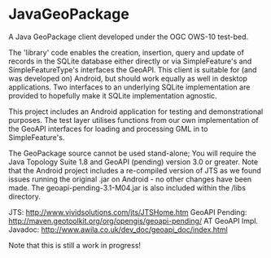 JavaGeoPackage
==============

A Java GeoPackage client developed under the OGC OWS-10 test-bed.

The 'library' code enables the creation, insertion, query and update of records in the SQLite database either directly or via SimpleFeature's and SimpleFeatureType's interfaces the GeoAPI. This client is suitable for (and was developed on) Android, but should work equally as well in desktop applications. Two interfaces to an underlying SQLite implementation are provided to hopefully make it SQLite implementation agnostic.

This project includes an Android application for testing and demonstrational purposes. The test layer utilises functions from our own implementation of the GeoAPI interfaces for loading and processing GML in to SimpleFeature's.

The GeoPackage source cannot be used stand-alone; You will require the Java Topology Suite 1.8 and GeoAPI (pending) version 3.0 or greater.
Note that the Android project includes a re-compiled version of JTS as we found issues running the original .jar on Android - no other changes have been made. The geoapi-pending-3.1-M04.jar is also included within the /libs directory.

JTS:				http://www.vividsolutions.com/jts/JTSHome.htm
GeoAPI Pending:			http://maven.geotoolkit.org/org/opengis/geoapi-pending/
AT GeoAPI Impl. Javadoc:	http://www.awila.co.uk/dev_doc/geoapi_doc/index.html

Note that this is still a work in progress!
